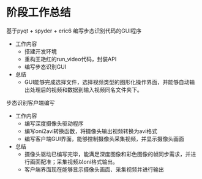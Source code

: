 # 阶段工作总结

基于pyqt + spyder + eric6 编写步态识别代码的GUI程序

- 工作内容
  - 搭建开发环境
  - 重构王艳红的run_video代码，封装API
  - 编写步态识别GUI
- 总结
  - GUI能够完成选择文件，选择视频类型的图形化操作界面，并能够自动输出处理后的视频和数据到输入视频同名文件夹下。

步态识别客户端编写

- 工作内容
  - 编写深度摄像头驱动程序
  - 编写oni2avi转换函数，将摄像头输出视频转换为avi格式
  - 编写客户端GUI界面，能够控制摄像头采集视频，并显示摄像头画面
- 总结
  - 摄像头驱动已编写完毕，能满足深度图像和彩色图像的帧同步需求，并进行画面配准；采集视频以oni格式输出。
  - 客户端界面现在能够显示摄像头画面、采集视频并进行输出



​	







